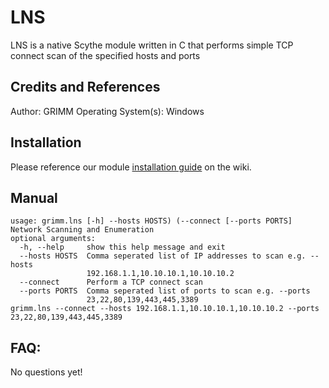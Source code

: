 # LNS

LNS is a native Scythe module written in C that performs simple TCP connect scan of the specified hosts and ports

## Credits and References

Author: GRIMM
Operating System(s): Windows

## Installation

Please reference our module [installation guide](https://github.com/scythe-io/community-modules/wiki) on the wiki.

##  Manual

```
usage: grimm.lns [-h] --hosts HOSTS) (--connect [--ports PORTS]
Network Scanning and Enumeration
optional arguments:
  -h, --help     show this help message and exit
  --hosts HOSTS  Comma seperated list of IP addresses to scan e.g. --hosts
                 192.168.1.1,10.10.10.1,10.10.10.2
  --connect      Perform a TCP connect scan
  --ports PORTS  Comma seperated list of ports to scan e.g. --ports
                 23,22,80,139,443,445,3389
grimm.lns --connect --hosts 192.168.1.1,10.10.10.1,10.10.10.2 --ports
23,22,80,139,443,445,3389
```

## FAQ:

No questions yet!
